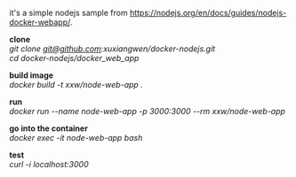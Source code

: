 it's a simple nodejs sample from https://nodejs.org/en/docs/guides/nodejs-docker-webapp/.

**clone**  
*git clone git@github.com:xuxiangwen/docker-nodejs.git*  
*cd docker-nodejs/docker_web_app*

**build image**  
*docker build -t xxw/node-web-app .*

**run**  
*docker run --name node-web-app  -p 3000:3000 --rm  xxw/node-web-app*

**go into the container**  
*docker exec -it  node-web-app bash*

**test**  
*curl -i localhost:3000*
